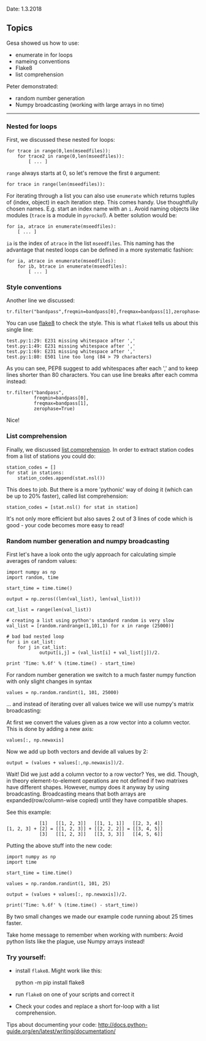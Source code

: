 Date: 1.3.2018

Topics
------

 Gesa showed us how to use:
 * enumerate in for loops 
 * nameing conventions
 * Flake8
 * list comprehension

 Peter demonstrated:
 * random number generation
 * Numpy broadcasting (working with large arrays in no time)

-------

### Nested for loops

First, we discussed these nested for loops: 

    for trace in range(0,len(mseedfiles)):
        for trace2 in range(0,len(mseedfiles)):
            [ ... ]


`range` always starts at 0, so let's remove the first `0` argument:

    for trace in range(len(mseedfiles)):

For iterating through a list you can also use `enumerate` which returns tuples of (index, object) in each iteration step. This comes handy. Use thoughtfully chosen names. E.g. start an index name with an `i`. Avoid naming objects like modules (`trace` is a module in `pyrocko`!).
A better solution would be:

    for ia, atrace in enumerate(mseedfiles):
        [ ... ]


`ia` is the index of `atrace` in the list `mseedfiles`. This naming has the advantage that nested loops can be defined in a more systematic fashion:

    for ia, atrace in enumerate(mseedfiles):
        for ib, btrace in enumerate(mseedfiles):
            [ ... ]

### Style conventions

Another line we discussed:  

    tr.filter("bandpass",freqmin=bandpass[0],freqmax=bandpass[1],zerophase=True) 

You can use [flake8](http://flake8.pycqa.org/en/latest/) to check the style. This is what `flake8` tells us about this single line:


    test.py:1:29: E231 missing whitespace after ','
    test.py:1:49: E231 missing whitespace after ','
    test.py:1:69: E231 missing whitespace after ','
    test.py:1:80: E501 line too long (84 > 79 characters)

As you can see, PEP8 suggest to add whitespaces after each ',' and to keep lines shorter than 80 characters. You can use line breaks after each comma instead:

    tr.filter("bandpass",   
              freqmin=bandpass[0],
              freqmax=bandpass[1],
              zerophase=True)

Nice!

### List comprehension

Finally, we discussed [list comprehension](http://www.pythonforbeginners.com/basics/list-comprehensions-in-python). In order to extract station codes from a list of stations you could do:

    station_codes = []
    for stat in stations:
        station_codes.append(stat.nsl())

This does to job. But there is a more 'pythonic' way of doing it (which can be up to 20% faster), called list comprehension:

    station_codes = [stat.nsl() for stat in station]

It's not only more efficient but also saves 2 out of 3 lines of code which is good - your code becomes more easy to read!

### Random number generation and numpy broadcasting

First let's have a look onto the ugly approach for calculating simple averages of random values:

```
import numpy as np
import random, time

start_time = time.time()

output = np.zeros((len(val_list), len(val_list)))

cat_list = range(len(val_list))

# creating a list using python's standard random is very slow 
val_list = [random.randrange(1,101,1) for x in range (25000)]

# bad bad nested loop
for i in cat_list:
    for j in cat_list:
            output[i,j] = (val_list[i] + val_list[j])/2.

print 'Time: %.6f' % (time.time() - start_time)
```

For random number generation we switch to a much faster numpy function with only slight changes in syntax
```
values = np.random.randint(1, 101, 25000)
```

... and instead of iterating over all values twice we will use numpy's matrix broadcasting:

At first we convert the values given as a row vector into a column vector. This is done by adding a new axis:
```
values[:, np.newaxis]
```

Now we add up both vectors and devide all values by 2:
```
output = (values + values[:,np.newaxis])/2.
```
Wait! Did we just add a column vector to a row vector? Yes, we did. Though, in theory element-to-element operations are not defined if two matrixes have different shapes. However, numpy does it anyway by using broadcasting. Broadcasting means that both arrays are expanded(row/column-wise copied) until they have compatible shapes.

See this example:
```
            [1]   [[1, 2, 3]]   [[1, 1, 1]]   [[2, 3, 4]]
[1, 2, 3] + [2] = [[1, 2, 3]] + [[2, 2, 2]] = [[3, 4, 5]]
            [3]   [[1, 2, 3]]   [[3, 3, 3]]   [[4, 5, 6]]
```


Putting the above stuff into the new code:
```
import numpy as np
import time

start_time = time.time()

values = np.random.randint(1, 101, 25)

output = (values + values[:, np.newaxis])/2.

print('Time: %.6f' % (time.time() - start_time))
```  

By two small changes we made our example code running about 25 times faster.

Take home message to remember when working with numbers: Avoid python lists like the plague, use Numpy arrays instead!


### Try yourself:
 * install `flake8`. Might work like this:

    python -m pip install flake8

 * run `flake8` on one of your scripts and correct it
 * Check your codes and replace a short for-loop with a list comprehension.

Tips about documenting your code: http://docs.python-guide.org/en/latest/writing/documentation/
